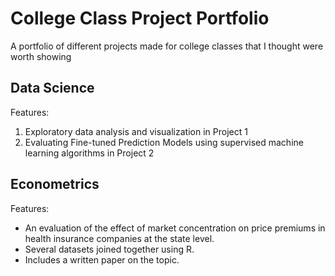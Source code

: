 # College Class Project Portfolio
A portfolio of different projects made for college classes that I thought were worth showing

## Data Science 
Features: 
1. Exploratory data analysis and visualization in Project 1
2. Evaluating Fine-tuned Prediction Models using supervised machine learning algorithms in Project 2

## Econometrics
Features:
- An evaluation of the effect of market concentration on price premiums in health insurance companies at the state level.
- Several datasets joined together using R.
- Includes a written paper on the topic.
